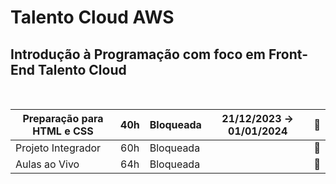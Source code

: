 # Talento Cloud AWS

## Introdução à Programação com foco em Front-End   Talento Cloud     
<BR>

| Preparação para HTML e CSS | 40h | Bloqueada | 21/12/2023 → 01/01/2024 | 📁|
| --- | --- | --- | --- | --- |
| Projeto Integrador | 60h | Bloqueada |  | 📁 |
| Aulas ao Vivo | 64h | Bloqueada |  | 📁 |
